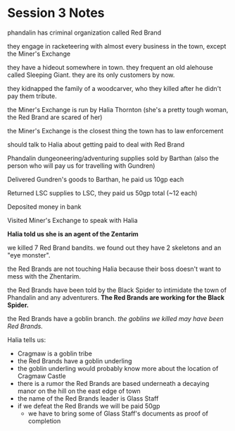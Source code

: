 # Session 3 Notes

phandalin has criminal organization called Red Brand

they engage in racketeering with almost every business in the town, except the Miner's Exchange

they have a hideout somewhere in town. they frequent an old alehouse called Sleeping Giant. they are its only customers by now.

they kidnapped the family of a woodcarver, who they killed after he didn't pay them tribute.

the Miner's Exchange is run by Halia Thornton (she's a pretty tough woman, the Red Brand are scared of her)

the Miner's Exchange is the closest thing the town has to law enforcement

should talk to Halia about getting paid to deal with Red Brand

Phandalin dungeoneering/adventuring supplies sold by Barthan (also the person who will pay us for travelling with Gundren)

Delivered Gundren's goods to Barthan, he paid us 10gp each

Returned LSC supplies to LSC, they paid us 50gp total (~12 each)

Deposited money in bank

Visited Miner's Exchange to speak with Halia

**Halia told us she is an agent of the Zentarim**

we killed 7 Red Brand bandits. we found out they have 2 skeletons and an "eye monster".

the Red Brands are not touching Halia because their boss doesn't want to mess with the Zhentarim.

the Red Brands have been told by the Black Spider to intimidate the town of Phandalin and any adventurers. **The Red Brands are working for the Black Spider.**

the Red Brands have a goblin branch. *the goblins we killed may have been Red Brands.*

Halia tells us:
- Cragmaw is a goblin tribe
- the Red Brands have a goblin underling
- the goblin underling would probably know more about the location of Cragmaw Castle
- there is a rumor the Red Brands are based underneath a decaying manor on the hill on the east edge of town
- the name of the Red Brands leader is Glass Staff
- if we defeat the Red Brands we will be paid 50gp
    - we have to bring some of Glass Staff's documents as proof of completion
